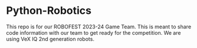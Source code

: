 # Python-Robotics
 
This repo is for our ROBOFEST 2023-24 Game Team. 
This is meant to share code information with our team to get ready for the competition. 
We are using VeX IQ 2nd generation robots.
